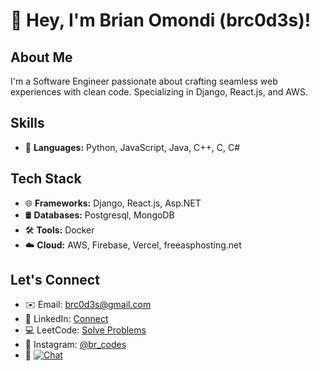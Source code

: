# 👋 Hey, I'm Brian Omondi (brc0d3s)!

## About Me
I'm a Software Engineer passionate about crafting seamless web experiences with clean code. Specializing in Django, React.js, and AWS.

## Skills
- 🐍 **Languages:** Python, JavaScript, Java, C++, C, C#

## Tech Stack
- 🌐 **Frameworks:** Django, React.js, Asp.NET
- 🛢️ **Databases:** Postgresql, MongoDB
- 🛠️ **Tools:** Docker
- ☁️ **Cloud:** AWS, Firebase, Vercel, freeasphosting.net

## Let's Connect
- ✉️ Email: [brc0d3s@gmail.com](mailto:brc0d3s@gmail.com)
- 🔗 LinkedIn: [Connect](https://www.linkedin.com/in/brian-omondi-13a5b9257/)
- 💻 LeetCode: [Solve Problems](https://leetcode.com/brc0d3s/)
- 📸 Instagram: [@br_codes](https://www.instagram.com/br_codes/)
- 📱 [![Chat](https://img.shields.io/badge/WhatsApp-Chat-green?style=flat-square&logo=whatsapp)](https://wa.me/254755913175?text=Hello%20Brian%20Omondi,%20I%20have%20gotten%20your%20contact%20from%20GitHub!)
